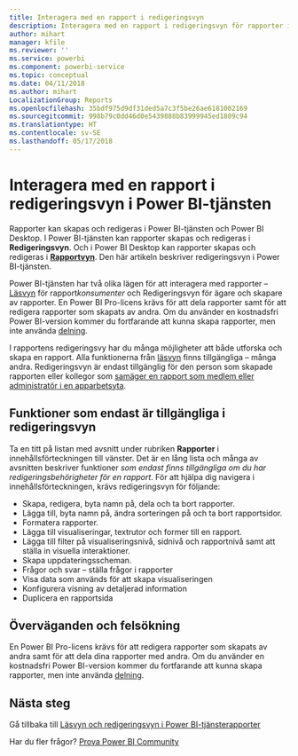 ```yaml
---
title: Interagera med en rapport i redigeringsvyn
description: Interagera med en rapport i redigeringsvyn för rapporter i Power BI-tjänsten
author: mihart
manager: kfile
ms.reviewer: ''
ms.service: powerbi
ms.component: powerbi-service
ms.topic: conceptual
ms.date: 04/11/2018
ms.author: mihart
LocalizationGroup: Reports
ms.openlocfilehash: 35bdf975d9df31ded5a7c3f5be26ae6181002169
ms.sourcegitcommit: 998b79c0dd46d0e5439888b83999945ed1809c94
ms.translationtype: HT
ms.contentlocale: sv-SE
ms.lasthandoff: 05/17/2018
---
```

# <a name="interact-with-a-report-in-editing-view-in-power-bi-service"></a>Interagera med en rapport i redigeringsvyn i Power BI-tjänsten
Rapporter kan skapas och redigeras i Power BI-tjänsten och Power BI Desktop. I Power BI-tjänsten kan rapporter skapas och redigeras i **Redigeringsvyn**. Och i Power BI Desktop kan rapporter skapas och redigeras i [**Rapportvyn**](desktop-report-view.md). Den här artikeln beskriver redigeringsvyn i Power BI-tjänsten. 

Power BI-tjänsten har två olika lägen för att interagera med rapporter – [Läsvyn](service-reading-view-and-editing-view.md) för rapport*konsumenter* och Redigeringsvyn för ägare och skapare av rapporter.  En Power BI Pro-licens krävs för att dela rapporter samt för att redigera rapporter som skapats av andra. Om du använder en kostnadsfri Power BI-version kommer du fortfarande att kunna skapa rapporter, men inte använda [delning](service-share-reports.md).    

I rapportens redigeringsvy har du många möjligheter att både utforska och skapa en rapport. Alla funktionerna från [läsvyn](service-reading-view-and-editing-view.md) finns tillgängliga – många andra. Redigeringsvyn är endast tillgänglig för den person som skapade rapporten eller kollegor som [samäger en rapport som medlem eller administratör i en apparbetsyta](service-create-distribute-apps.md).

## <a name="functionality-only-available-in-editing-view"></a>Funktioner som endast är tillgängliga i redigeringsvyn
Ta en titt på listan med avsnitt under rubriken **Rapporter** i innehållsförteckningen till vänster. Det är en lång lista och många av avsnitten beskriver funktioner *som endast finns tillgängliga om du har redigeringsbehörigheter för en rapport*.  För att hjälpa dig navigera i innehållsförteckningen, krävs redigeringsvyn för följande:

* Skapa, redigera, byta namn på, dela och ta bort rapporter.
* Lägga till, byta namn på, ändra sorteringen på och ta bort rapportsidor.
* Formatera rapporter.
* Lägga till visualiseringar, textrutor och former till en rapport.
* Lägga till filter på visualiseringsnivå, sidnivå och rapportnivå samt att ställa in visuella interaktioner.
* Skapa uppdateringsscheman.
* Frågor och svar – ställa frågor i rapporter
* Visa data som används för att skapa visualiseringen 
* Konfigurera visning av detaljerad information
* Duplicera en rapportsida

## <a name="considerations-and-troubleshooting"></a>Överväganden och felsökning
En Power BI Pro-licens krävs för att redigera rapporter som skapats av andra samt för att dela dina rapporter med andra.  Om du använder en kostnadsfri Power BI-version kommer du fortfarande att kunna skapa rapporter, men inte använda [delning](service-share-reports.md).


## <a name="next-steps"></a>Nästa steg
Gå tillbaka till [Läsvyn och redigeringsvyn i Power BI-tjänsterapporter](service-reading-view-and-editing-view.md)

Har du fler frågor? [Prova Power BI Community](http://community.powerbi.com/)

